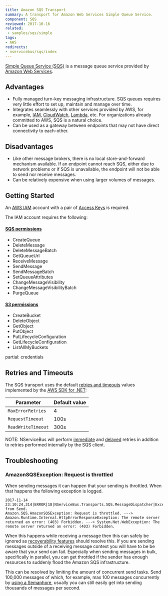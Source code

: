 ```yaml
---
title: Amazon SQS Transport
summary: A transport for Amazon Web Services Simple Queue Service.
component: SQS
reviewed: 2017-10-16
related:
 - samples/sqs/simple
tags:
- AWS
redirects:
- nservicebus/sqs/index
---
```


[Simple Queue Service (SQS)](https://aws.amazon.com/sqs/) is a message queue service provided by [Amazon Web Services](https://aws.amazon.com/).


## Advantages

 * Fully managed turn-key messaging infrastructure. SQS queues requires very little effort to set up, maintain and manage over time.
 * Integrates seamlessly with other services provided by AWS, for example, [IAM](https://aws.amazon.com/documentation/iam/), [CloudWatch](https://aws.amazon.com/cloudwatch/), [Lambda](https://aws.amazon.com/lambda/), etc. For organizations already committed to AWS, SQS is a natural choice.
 * Can be used as a gateway between endpoints that may not have direct connectivity to each-other.


## Disadvantages

 * Like other message brokers, there is no local store-and-forward mechanism available. If an endpoint cannot reach SQS, either due to network problems or if SQS is unavailable, the endpoint will not be able to send nor receive messages.
 * Can be relatively expensive when using larger volumes of messages.


## Getting Started

An [AWS IAM](http://docs.aws.amazon.com/IAM/latest/UserGuide/introduction.html) account with a pair of [Access Keys](http://docs.aws.amazon.com/AWSSimpleQueueService/latest/SQSDeveloperGuide/sqs-getting-started.html) is required.

The IAM account requires the following:


#### [SQS permissions](http://docs.aws.amazon.com/AWSSimpleQueueService/latest/SQSDeveloperGuide/sqs-api-permissions-reference.html)

 * CreateQueue
 * DeleteMessage
 * DeleteMessageBatch
 * GetQueueUrl
 * ReceiveMessage
 * SendMessage
 * SendMessageBatch
 * SetQueueAttributes
 * ChangeMessageVisibility
 * ChangeMessageVisibilityBatch
 * PurgeQueue


#### [S3 permissions](http://docs.aws.amazon.com/AmazonS3/latest/dev/using-with-s3-actions.html)

 * CreateBucket
 * DeleteObject
 * GetObject
 * PutObject
 * PutLifecycleConfiguration
 * GetLifecycleConfiguration
 * ListAllMyBuckets

partial: credentials


## Retries and Timeouts


The SQS transport uses the default [retries and timeouts](http://docs.aws.amazon.com/sdk-for-net/v3/developer-guide/retries-timeouts.html) values implemented by the [AWS SDK for .NET](https://aws.amazon.com/sdk-for-net/):

| Parameter          | Default value |
|--------------------|---------------|
| `MaxErrorRetries`  | 4             |
| `RequestTimeout`   | 100s          |
| `ReadWriteTimeout` | 300s          |

NOTE: NServiceBus will perform [immediate](/nservicebus/recoverability/#immediate-retries) and [delayed](/nservicebus/recoverability/#delayed-retries) retries in addition to retries performed internally by the SQS client.




## Troubleshooting


### AmazonSQSException: Request is throttled

When sending messages it can happen that your sending is throttled. When that happens the following exception is logged.
```
2017-11-14 23:10:24,314|ERROR|18|NServiceBus.Transports.SQS.MessageDispatcher|Exception from Send.
Amazon.SQS.AmazonSQSException: Request is throttled. ---> Amazon.Runtime.Internal.HttpErrorResponseException: The remote server returned an error: (403) Forbidden. ---> System.Net.WebException: The remote server returned an error: (403) Forbidden.
```

When this happens while receiving a message then this can safely be ignored as [recoverability features](/nservicebus/recoverability/) should resolve this. If you are sending messages outside of a receiving message context you will have to be be aware that your send can fail. Especially when sending messages in bulk, specifically in parallel, you can get throttled if the sender has enough resources to suddenly flood the Amazon SQS infrastructure.

This can be resolved by limiting the amount of concurrent send tasks. Send 100,000 messages of which, for example, max 100 messages concurrently by [using a Semaphore](/nservicebus/handlers/async-handlers.md#large-amount-of-concurrent-message-operations), usually you can still easily get into sending thousands of messages per second.


